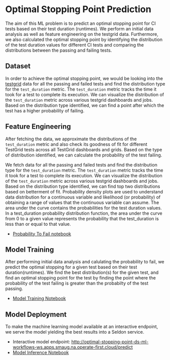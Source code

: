 # Optimal Stopping Point Prediction

The aim of this ML problem is to predict an optimal stopping point for CI tests based on their test duration (runtimes). We perform an initial data analysis as well as feature engineering on the testgrid data. Furthermore, we also calculated the optimal stopping point by identifying the distribution of the test duration values for different CI tests and comparing the distributions between the passing and failing tests.

## Dataset

 In order to achieve the optimal stopping point, we would be looking into the  [testgrid](https://testgrid.k8s.io/) data for all the passing and failed tests and find the distribution type for the `test_duration` metric. The `test_duration` metric tracks the time it took for a test to complete its execution. We can visualize the distribution of the `test_duration` metric across various testgrid dashboards and jobs. Based on the distribution type identified, we can find a point after which the test has a higher probability of failing.

## Feature Engineering

After fetching the data, we approximate the distributions of the `test_duration` metric and also check its goodness of fit for different TestGrid tests across all TestGrid dashboards and grids. Based on the type of distribution identified, we can calculate the probability of the test failing.

We fetch data for all the passing and failed tests and find the distribution type for the `test_duration` metric. The `test_duration` metric tracks the time it took for a test to complete its execution. We can visualize the distribution of the `test_duration` metric across various testgrid dashboards and jobs. Based on the distribution type identified, we can find top two distributions based on betterment of fit. Probability density plots are used to understand data distribution for a continuous variable and likelihood (or probability) of obtaining a range of values that the continuous variable can assume. The area under the curve contains the probabilities for the test duration values. In a test_duration probability distribution function, the area under the curve from 0 to a given value represents the probability that the test_duration is less than or equal to that value.

   * [Probability To Fail notebook](../data-sources/TestGrid/metrics/probability_to_fail.ipynb)

## Model Training

After performing initial data analysis and calulating the probability to fail, we predict the optimal stopping for a given test based on their test duration(runtimes). We find the best distribution(s) for the given test, and find an optimal stopping point for the test by finding the point where the probability of the test failing is greater than the probabilty of the test passing.

   * [Model Training Notebook](osp_model.ipynb)

## Model Deployment

To make the machine learning model available at an interactive endpoint,  we serve the model yielding the best results into a Seldon service.

   * Interactive model endpoint: http://optimal-stopping-point-ds-ml-workflows-ws.apps.smaug.na.operate-first.cloud/predict
   * [Model Inference Notebook](model_inference.ipynb)
